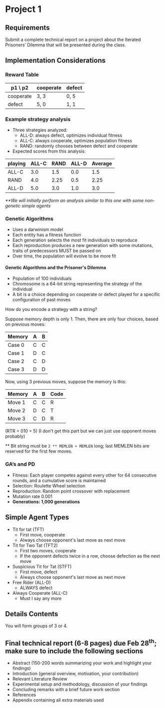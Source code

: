 # Project 1

## Requirements

Submit a complete technical report on a project about the Iterated Prisoners’ Dilemma that will be presented during the class.

## Implementation Considerations

### Reward Table

| p1 \\ p2  | cooperate | defect |
| --------- | --------- | ------ |
| cooperate | 3, 3      | 0, 5   |
| defect    | 5, 0      | 1, 1   |

### Example strategy analysis

- Three strategies analyzed:
  - ALL-D: always defect, optimizes individual fitness
  - ALL-C: always cooperate, optimizes population fitness
  - RAND: randomly chooses between defect and cooperate
- Expected scores from this analysis:

| playing | ALL-C | RAND | ALL-D | Average |
| ------- | ----- | ---- | ----- | ------- |
| ALL-C   | 3.0   | 1.5  | 0.0   | 1.5     |
| RAND    | 4.0   | 2.25 | 0.5   | 2.25    |
| ALL-D   | 5.0   | 3.0  | 1.0   | 3.0     |

_\*\*We will initially perform an analysis similar to this one with some non-genetic simple agents_

### Genetic Algorithms

- Uses a darwinism model
- Each entity has a fitness function
- Each generation selects the most fit individuals to reproduce
- Each reproduction produces a new generation with some mutations, traits of predecessors MUST be passed on
- Over time, the population will evolve to be more fit

#### Genetic Algorithms and the Prisoner's Dilemma

- Population of 100 individuals
- Chromosome is a 64-bit string representing the strategy of the individual
- A bit is a choice depending on cooperate or defect played for a specific configuration of past moves

How do you encode a strategy with a string?

Suppose memory depth is only 1. Then, there are only four choices, based on previous moves:

| Memory | A   | B   |
| ------ | --- | --- |
| Case 0 | C   | C   |
| Case 1 | D   | C   |
| Case 2 | C   | D   |
| Case 3 | D   | D   |

Now, using 3 previous moves, suppose the memory is this:

| Memory | A   | B   | Code |
| ------ | --- | --- | ---- |
| Move 1 | C   | C   | R    |
| Move 2 | D   | C   | T    |
| Move 3 | C   | D   | R    |

(RTR = 010 = 5) (I don't get this part but we can just use opponent moves probably)

** Bit string must be `2 ** MEMLEN + MEMLEN` long; last MEMLEN bits are reserved for the first few moves.

### GA’s and PD

- Fitness: Each player competes against every
  other for 64 consecutive rounds, and a
  cumulative score is maintained
- Selection: Roulette Wheel selection
- Reproduction: Random point crossover with
  replacement
- Mutation rate 0.001
- **Generations: 1,000 generations**

## Simple Agent Types

- Tit for tat (TFT)
  - First move, cooperate
  - Always choose opponent's last move as next move
- Tit for Two Tat (TFT2)
  - First two moves, cooperate
  - If the opponent defects twice in a row, choose defection as the next move
- Suspicious Tit for Tat (STFT)
  - First move, defect
  - Always choose opponent's last move as next move
- Free Rider (ALL-D)
  - ALWAYS defect
- Always Cooperate (ALL-C)
  - Must I say any more

## Details Contents

You will form groups of 3 or 4.

## Final technical report (6-8 pages) due Feb 28<sup>th</sup>; make sure to include the following sections

- Abstract (150-200 words summarizing your work and highlight your findings)
- Introduction (general overview, motivation, your contribution)
- Relevant Literature Review
- Experimental setup and methodology, discussion of your findings
- Concluding remarks with a brief future work section
- References
- Appendix containing all extra materials used
